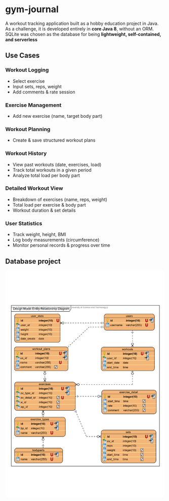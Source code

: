 # gym-journal
A workout tracking application built as a hobby education project in Java.  
As a challenge, it is developed entirely in **core Java 8**, without an ORM.  
SQLite was chosen as the database for being **lightweight, self-contained, and serverless**

## Use Cases
### Workout Logging
- Select exercise
- Input sets, reps, weight
- Add comments & rate session

### Exercise Management
- Add new exercise (name, target body part)

### Workout Planning
- Create & save structured workout plans

### Workout History
- View past workouts (date, exercises, load)
- Track total workouts in a given period
- Analyze total load per body part

### Detailed Workout View
- Breakdown of exercises (name, reps, weight)
- Total load per exercise & body part
- Workout duration & set details

### User Statistics
- Track weight, height, BMI
- Log body measurements (circumference)
- Monitor personal records & progress over time

## Database project
<img src="pictures/erd_1602.png" alt="Opis obrazka" width="800">